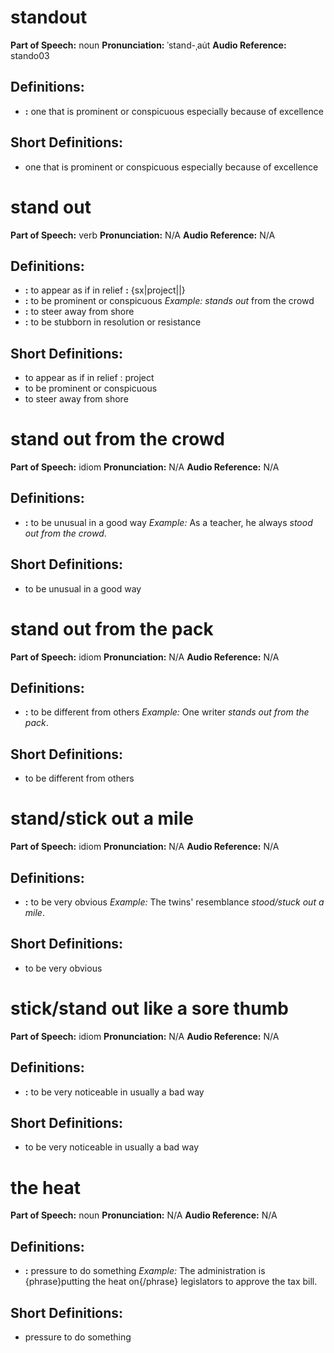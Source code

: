 # standout

**Part of Speech:** noun
**Pronunciation:** ˈstand-ˌau̇t
**Audio Reference:** stando03

## Definitions:
- **:** one that is prominent or conspicuous especially because of excellence

## Short Definitions:
- one that is prominent or conspicuous especially because of excellence
# stand out

**Part of Speech:** verb
**Pronunciation:** N/A
**Audio Reference:** N/A

## Definitions:
- **:** to appear as if in relief **:** {sx|project||}
- **:** to be prominent or conspicuous 
  *Example:* *stands out* from the crowd
- **:** to steer away from shore
- **:** to be stubborn in resolution or resistance

## Short Definitions:
- to appear as if in relief : project
- to be prominent or conspicuous
- to steer away from shore
# stand out from the crowd

**Part of Speech:** idiom
**Pronunciation:** N/A
**Audio Reference:** N/A

## Definitions:
- **:** to be unusual in a good way 
  *Example:* As a teacher, he always *stood out from the crowd*.

## Short Definitions:
- to be unusual in a good way
# stand out from the pack

**Part of Speech:** idiom
**Pronunciation:** N/A
**Audio Reference:** N/A

## Definitions:
- **:** to be different from others 
  *Example:* One writer *stands out from the pack*.

## Short Definitions:
- to be different from others
# stand/stick out a mile

**Part of Speech:** idiom
**Pronunciation:** N/A
**Audio Reference:** N/A

## Definitions:
- **:** to be very obvious 
  *Example:* The twins' resemblance *stood/stuck out a mile*.

## Short Definitions:
- to be very obvious
# stick/stand out like a sore thumb

**Part of Speech:** idiom
**Pronunciation:** N/A
**Audio Reference:** N/A

## Definitions:
- **:** to be very noticeable in usually a bad way

## Short Definitions:
- to be very noticeable in usually a bad way
# the heat

**Part of Speech:** noun
**Pronunciation:** N/A
**Audio Reference:** N/A

## Definitions:
- **:** pressure to do something 
  *Example:* The administration is {phrase}putting the heat on{/phrase} legislators to approve the tax bill.

## Short Definitions:
- pressure to do something
